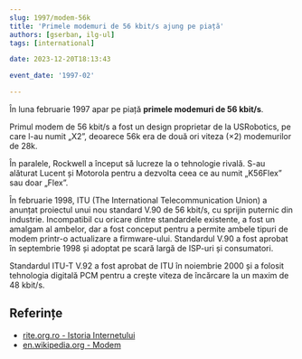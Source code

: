 ```yaml
---
slug: 1997/modem-56k
title: 'Primele modemuri de 56 kbit/s ajung pe piață'
authors: [gserban, ilg-ul]
tags: [international]

date: 2023-12-20T18:13:43

event_date: '1997-02'

---
```


În luna februarie 1997 apar pe piață **primele modemuri de 56 kbit/s**.

<!-- truncate -->

Primul modem de 56 kbit/s a fost un design proprietar de la USRobotics,
pe care l-au numit „X2”, deoarece 56k era de două ori viteza (×2)
modemurilor de 28k.

În paralele, Rockwell a început să lucreze la o tehnologie rivală.
S-au alăturat Lucent și Motorola pentru a dezvolta ceea ce au numit
„K56Flex” sau doar „Flex”.

În februarie 1998, ITU (The International Telecommunication Union)
a anunțat proiectul unui nou standard V.90 de 56 kbit/s, cu sprijin
puternic din industrie. Incompatibil cu oricare dintre standardele
existente, a fost un amalgam al ambelor, dar a fost conceput pentru
a permite ambele tipuri de modem printr-o actualizare a firmware-ului.
Standardul V.90 a fost aprobat în septembrie 1998 și adoptat pe scară
largă de ISP-uri și consumatori.

Standardul ITU-T V.92 a fost aprobat de ITU în noiembrie 2000 și a
folosit tehnologia digitală PCM pentru a crește viteza de încărcare
la un maxim de 48 kbit/s.

## Referințe

- [rite.org.ro - Istoria Internetului](https://rite.org.ro/istoria-internetului/)
- [en.wikipedia.org - Modem](https://en.wikipedia.org/wiki/Modem#56_kbit/s_technologies)
